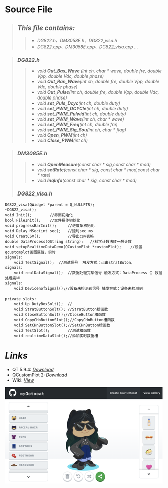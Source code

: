 
# Source File
> ## *This file contains:*  
  >> * *DG822.h、DM3058E.h、DG822_visa.h*  
  >> * *DG822.cpp、DM3058E.cpp、DG822_visa.cpp ...*  
   
> ### *DG822.h*   
 >> *  *void **Out\_Bas\_Wave** (int ch, char * wave, double fre, double Vpp, double Vdc, double phase)*     
 >> *  *void **Out\_Ran\_Wave**(int ch, double fre, double Vpp, double Vdc, double phase)*   
 >> * *void **Out\_Pulse**(int ch, double fre, double Vpp, double Vdc, double phase)*    
 >> * *void **set\_Puls_Dcyc**(int ch, double duty)*    
 >> * *void **set\_PWM\_DCYCle**(int ch, double duty)*  
 >> * *void **set\_PWM\_Pulwid**(int ch, double duty)*  
 >> * *void **set\_PWM\_Wave**(int ch, char * wave)*  
 >> * *void **set\_PWM\_Freq**(int ch, double fre)*    
 >> *	*void **set\_PWM\_Sig\_Sou**(int ch, char * flag)*  
 >> *	*void **Open\_PWM**(int ch)*  
 >> *	*void **Close\_PWM**(int ch)*  

> ### *DM3085E.h*
 >> * *void **OpenMeasure**(const char * sig,const char * mod)*    	
 >> * *void **setRate**(const char * sig, const char * mod,const char * rate)*  
 >> * *void **InqInfo**(const char * sig, const char * mod)*  
> ### *DG822\_visa.h*

	DG822_visa(QWidget *parent = Q_NULLPTR);
	~DG822_visa();
	void Init();		//界面初始化
	bool FileInit();	//文件操作初始化
	void progressBarInit();		//进度条初始化
	void Delay_MSec(int sec);	//延时sec ms
	void CreatCSV();			//导出csv表格
	double DataProcess(QString string);	  //科学计数法转一般计数
	void setupRealtimeDataDemo(QCustomPlot *customPlot);	//设置qcustomplot画图属性，实时
	signals:
		void TestSignal();	//测试信号  触发方式：点击stratButon，
	signals:
		void realDataSignal();	//数据处理完毕信号 触发方式：DataProcess（）数据处理完毕
	signals:
		void DevicenofSignal();//设备未检测到信号 触发方式：设备未检测到

	private slots:
		void Up_DutyBoxSolt();	// 
		void StratButtonSolt();	//StratButton槽函数
		void CloseButtonSolt();//CloseButton槽函数
		void CopyCHnButtonSlot();//CopyCHnButton槽函数
		void SetCHnButtonSlot();//SetCHnButton槽函数
		void TestSlot();		//测试槽函数
		void realtimeDataSlot();//添加实时数据槽
# *Links*  
 
* QT 5.9.4:  *[Download](http://download.qt.io/archive/qt/5.9/5.9.4/)*
* QCustomPlot 2:  *[Download](https://www.qcustomplot.com/index.php/download)*
* Wiki:  *[View](http://192.168.123.39:3300/Vogue/wud/wiki)*  


 ![zhanshi](https://github.com/qiaoqiang1/hello-world/blob/master/images/create-octocat.png)
